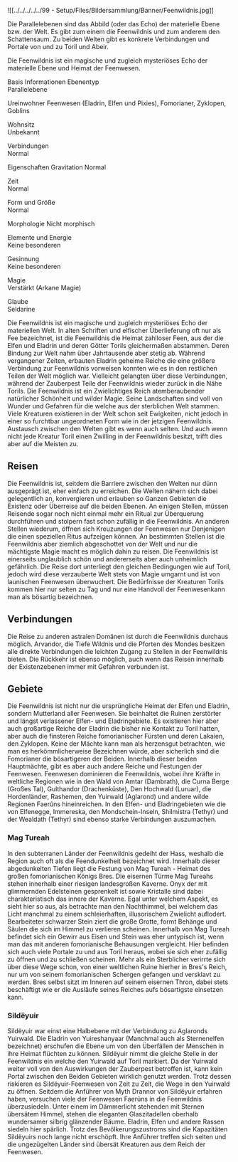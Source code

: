 ![[../../../../../99 - Setup/Files/Bildersammlung/Banner/Feenwildnis.jpg]]

Die Parallelebenen sind das Abbild (oder das Echo) der materielle Ebene bzw. der Welt. Es gibt zum einem die Feenwildnis und zum anderem den Schattensaum. Zu beiden Welten gibt es konkrete Verbindungen und Portale von und zu Toril und Abeir.

Die Feenwildnis ist ein magische und zugleich mysteriöses Echo der materielle Ebene und Heimat der Feenwesen.

Basis Informationen
Ebenentyp	
Parallelebene

Ureinwohner	
Feenwesen (Eladrin, Elfen und Pixies), Fomorianer, Zyklopen, Goblins

Wohnsitz	
Unbekannt

Verbindungen	
Normal

Eigenschaften
Gravitation	
Normal

Zeit	
Normal

Form und Größe	
Normal

Morphologie	
Nicht morphisch

Elemente und Energie	
Keine besonderen

Gesinnung	
Keine besonderen

Magie	
Verstärkt (Arkane Magie)

Glaube	
Seldarine

Die Feenwildnis ist ein magische und zugleich mysteriöses Echo der materiellen Welt. In alten Schriften und elfischer Überlieferung oft nur als Fee bezeichnet, ist die Feenwildnis die Heimat zahlloser Feen, aus der die Elfen und Eladrin und deren Götter Torils gleichermaßen abstammen. Deren Bindung zur Welt nahm über Jahrtausende aber stetig ab. Während vergangener Zeiten, erbauten Eladrin geheime Reiche die eine größere Verbindung zur Feenwildnis vorweisen konnten wie es in den restlichen Teilen der Welt möglich war. Vielleicht gelangten über diese Verbindungen, während der Zauberpest Teile der Feenwildnis wieder zurück in die Nähe Torils. Die Feenwildnis ist ein Zwielichtiges Reich atemberaubender natürlicher Schönheit und wilder Magie. Seine Landschaften sind voll von Wunder und Gefahren für die welche aus der sterblichen Welt stammen. Viele Kreaturen existieren in der Welt schon seit Ewigkeiten, nicht jedoch in einer so furchtbar ungeordneten Form wie in der jetzigen Feenwildnis. Austausch zwischen den Welten gibt es wenn auch selten. Und auch wenn nicht jede Kreatur Toril einen Zwilling in der Feenwildnis besitzt, trifft dies aber auf die Meisten zu.

## Reisen
Die Feenwildnis ist, seitdem die Barriere zwischen den Welten nur dünn ausgeprägt ist, eher einfach zu erreichen. Die Welten nähern sich dabei gelegentlich an, konvergieren und erlauben so Ganzen Gebieten die Existenz oder Überreise auf die beiden Ebenen. An einigen Stellen, müssen Reisende sogar noch nicht einmal mehr ein Ritual zur Überquerung durchführen und stolpern fast schon zufällig in die Feenwildnis. An anderen Stellen wiederum, öffnen sich Kreuzungen der Feenwesen nur Denjenigen die einen speziellen Ritus aufzeigen können. An bestimmten Stellen ist die Feenwildnis aber ziemlich abgeschottet von der Welt und nur die mächtigste Magie macht es möglich dahin zu reisen. Die Feenwildnis ist einerseits unglaublich schön und andererseits aber auch unheimlich gefährlich. Die Reise dort unterliegt den gleichen Bedingungen wie auf Toril, jedoch wird diese verzauberte Welt stets von Magie umgarnt und ist von launischen Feenwesen überwuchert. Die Bedürfnisse der Kreaturen Torils kommen hier nur selten zu Tag und nur eine Handvoll der Feenwesenkann man als bösartig bezeichnen.

## Verbindungen
Die Reise zu anderen astralen Domänen ist durch die Feenwildnis durchaus möglich. Arvandor, die Tiefe Wildnis und die Pforten des Mondes besitzen alle direkte Verbindungen die leichten Zugang zu Stellen in der Feenwildnis bieten. Die Rückkehr ist ebenso möglich, auch wenn das Reisen innerhalb der Existenzebenen immer mit Gefahren verbunden ist.

## Gebiete
Die Feenwildnis ist nicht nur die ursprüngliche Heimat der Elfen und Eladrin, sondern Mutterland aller Feenwesen. Sie beinhaltet die Ruinen zerstörter und längst verlassener Elfen- und Eladringebiete. Es existieren hier aber auch großartige Reiche der Eladrin die bisher nie Kontakt zu Toril hatten, aber auch die finsteren Reiche fomorianischer Fürsten und deren Lakaien, den Zyklopen. Keine der Mächte kann man als herzensgut betrachten, wie man es herkömmlicherweise Bezeichnen würde, aber sicherlich sind die Fomorianer die bösartigeren der Beiden. Innerhalb dieser beiden Hauptmächte, gibt es aber auch andere Reiche und Festungen der Feenwesen. Feenwesen dominieren die Feenwildnis, wobei ihre Kräfte in weltliche Regionen wie in den Wald von Amtar (Dambrath), die Curna Berge (Großes Tal), Gulthandor (Drachenküste), Den Hochwald (Luruar), die Hordenländer, Rashemen, den Yuirwald (Aglarond) und andere wilde Regionen Faerûns hineinreichen. In den Elfen- und Eladringebieten wie die von Elfenegge, Immereska, den Mondschein-Inseln, Shilmistra (Tethyr) und der Wealdath (Tethyr) sind ebenso starke Verbindungen auszumachen.

### Mag Tureah
In den subterranen Länder der Feenwildnis gedeiht der Hass, weshalb die Region auch oft als die Feendunkelheit bezeichnet wird. Innerhalb dieser abgedunkelten Tiefen liegt die Festung von Mag Tureah - Heimat des großen fomorianischen Königs Bres. Die eisernen Türme Mag Tureahs stehen innerhalb einer riesigen landesgroßen Kaverne. Onyx der mit glimmernden Edelsteinen gesprenkelt ist sowie Kristalle sind dabei charakteristisch das innere der Kaverne. Egal unter welchem Aspekt, es sieht hier so aus, als betrachte man den Nachthimmel, bei welchem das Licht manchmal zu einem schleierhaften, illusorischem Zwielicht auflodert. Bearbeiteter schwarzer Stein ziert die große Grotte, formt Behänge und Säulen die sich im Himmel zu verlieren scheinen. Innerhalb von Mag Tureah befindet sich ein Gewirr aus Eisen und Stein was eher untypisch ist, wenn man das mit anderen fomorianische Behausungen vergleicht. Hier befinden sich auch viele Portale zu und aus Toril heraus, wobei sie sich eher zufällig zu öffnen und zu schließen scheinen. Mehr als ein Sterblicher verirrte sich über diese Wege schon, von einer weltlichen Ruine hierher in Bres's Reich, nur um von seinem fomorianischen Schergen gefangen und versklavt zu werden. Bres selbst sitzt im Inneren auf seinem eisernen Thron, dabei stets beschäftigt wie er die Ausläufe seines Reiches aufs bösartigste einsetzen kann.

### Sildëyuir
Sildëyuir war einst eine Halbebene mit der Verbindung zu Aglaronds Yuirwald. Die Eladrin von Yuireshanyaar (Manchmal auch als Sternenelfen bezeichnet) erschufen die Ebene um von den Überfällen der Menschen in ihre Heimat flüchten zu können. Sildëyuir nimmt die gleiche Stelle in der Feenwildnis ein welche den Yuirwald auf Toril markiert. Da der Yuirwald weiter voll von den Auswirkungen der Zauberpest betroffen ist, kann kein Portal zwischen den Beiden Gebieten wirklich genutzt werden. Trotz dessen riskieren es Sildëyuir-Feenwesen von Zeit zu Zeit, die Wege in den Yuirwald zu öffnen. Seitdem die Anführer von Myth Drannor von Sildëyuir erfahren haben, versuchen viele der Feenwesen Faerûns in die Feenwildnis überzusiedeln. Unter einem im Dämmerlicht stehenden mit Sternen übersätem Himmel, stehen die eleganten Glaszitadellen oberhalb wundersamer silbrig glänzender Bäume. Eladrin, Elfen und andere Rassen siedeln hier spärlich. Trotz des Bevölkerungszustroms sind die Kapazitäten Sildëyuirs noch lange nicht erschöpft. Ihre Anführer treffen sich selten und die ungezügelten Länder sind übersät Kreaturen aus dem Reich der Feenwesen.